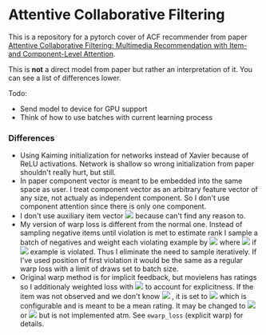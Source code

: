 # Attentive Collaborative Filtering

This is a repository for a pytorch cover of ACF recommender from paper [Attentive Collaborative Filtering: Multimedia Recommendation with Item- and Component-Level Attention](https://www.comp.nus.edu.sg/~xiangnan/papers/sigir17-AttentiveCF.pdf).

This is **not** a direct model from paper but rather an interpretation of it. You can see a list of differences lower.



Todo: 

- Send model to device for GPU support
- Think of how to use batches with current learning process



### Differences

- Using Kaiming initialization for networks instead of Xavier because of ReLU activations. Network is shallow so wrong initialization from paper shouldn't really hurt, but still.
- In paper component vector is meant to be embedded into the same space as user. I treat component vector as an arbitrary feature vector of any size, not actualy as independent component. So I don't use component attention since there is only one component.
- I don't use auxiliary item vector <img src="https://render.githubusercontent.com/render/math?math=p"> because can't find any reason to.
- My version of warp loss is different from the normal one. Instead of sampling negative items until violation is met to estimate rank I sample a batch of negatives and weight each violating example by <img src="https://render.githubusercontent.com/render/math?math=w=ln(\sum_i^{|batch|} v_i %2B 1)%2B1"> where <img src="https://render.githubusercontent.com/render/math?math=v_i=1"> if <img src="https://render.githubusercontent.com/render/math?math=i\text{-th}"> example is violated. Thus I eliminate the need to sample iteratively. If I've used position of first violation it would be the same as a regular warp loss with a limit of draws set to batch size.
- Original warp method is for implicit feedback, but movielens has ratings so I additionaly weighted loss with <img src="https://render.githubusercontent.com/render/math?math=w = \frac{r_{positive} %2B (r_{max} - r_{negative})}{r_{max}}"> to account for explicitness. If the item was not observed and we don't know <img src="https://render.githubusercontent.com/render/math?math=r_{negative}"> , it is set to <img src="https://render.githubusercontent.com/render/math?math=r_{unknown}"> which is configurable and is meant to be a mean rating. It may be changed to <img src="https://render.githubusercontent.com/render/math?math=\bar{r}_{items}"> or <img src="https://render.githubusercontent.com/render/math?math=\bar{r}_{user}"> but is not implemented atm. See `ewarp_loss` (explicit warp) for details. 




